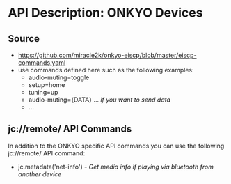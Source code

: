 # API Description: ONKYO Devices

## Source

* https://github.com/miracle2k/onkyo-eiscp/blob/master/eiscp-commands.yaml
* use commands defined here such as the following examples:
  * audio-muting=toggle
  * setup=home 
  * tuning=up
  * audio-muting={DATA} ... _if you want to send data_
  * ...
  
## jc://remote/ API Commands

In addition to the ONKYO specific API commands you can use the following jc://remote/ API command:

* jc.metadata('net-info') - _Get media info if playing via bluetooth from another device_
  